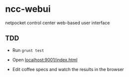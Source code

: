ncc-webui
=========

netpocket control center web-based user interface

## TDD

* Run `grunt test`

* Open [localhost:9001/index.html](localhost:9001/index.html)

* Edit coffee specs and watch the results in the browser
